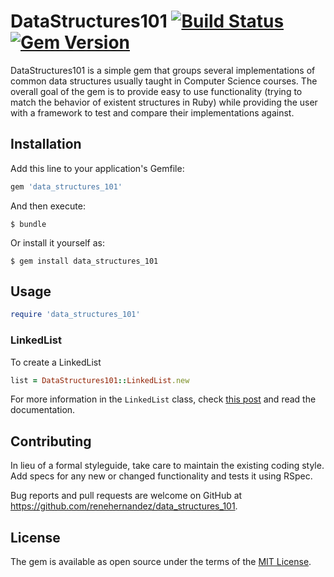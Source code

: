 # DataStructures101 [![Build Status](https://travis-ci.org/renehernandez/data_structures_101.svg?branch=master)](https://travis-ci.org/renehernandez/bok-data_structures_101) [![Gem Version](https://badge.fury.io/rb/data_structures_101.svg)](https://badge.fury.io/rb/data_structures_101)

DataStructures101 is a simple gem that groups several implementations of common data structures usually taught in Computer Science courses. The overall goal of the gem is to provide easy to use functionality (trying to match the behavior of existent structures in Ruby) while providing the user with a framework to test and compare their implementations against.

## Installation

Add this line to your application's Gemfile:

```ruby
gem 'data_structures_101'
```

And then execute:

    $ bundle

Or install it yourself as:

    $ gem install data_structures_101

## Usage

```ruby
require 'data_structures_101'
```

### LinkedList

To create a LinkedList

```ruby
list = DataStructures101::LinkedList.new
```

For more information in the `LinkedList` class, check [this post](https://bitsofknowledge.net/2017/08/05/data-structures-101-linkedlist-implementation) and read the documentation.

## Contributing

In lieu of a formal styleguide, take care to maintain the existing coding style. Add specs for any new or changed functionality and tests it using RSpec.

Bug reports and pull requests are welcome on GitHub at https://github.com/renehernandez/data_structures_101.

## License

The gem is available as open source under the terms of the [MIT License](http://opensource.org/licenses/MIT).

